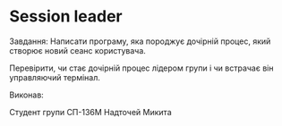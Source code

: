# Session leader

Завдання:
Написати програму, яка породжує дочірній процес, який створює новий сеанс користувача.

Перевірити, чи стає дочірній процес лідером групи і чи встрачає він управляючий термінал.


Виконав:

Студент групи СП-136М Надточей Микита
